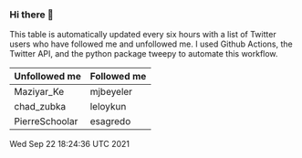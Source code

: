 ### Hi there 👋

This table is automatically updated every six hours with a list of Twitter users who have followed me and unfollowed me. I used Github Actions, the Twitter API, and the python package tweepy to automate this workflow.

| Unfollowed me |  Followed me |
| --- | --- |
|Maziyar_Ke|mjbeyeler|
|chad_zubka|leloykun|
|PierreSchoolar|esagredo|
Wed Sep 22 18:24:36 UTC 2021
